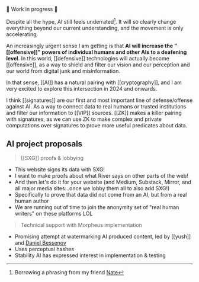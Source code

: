 🚧 Work in progress 🚧 

Despite all the hype, AI still feels underrated[^1]. It will so clearly change everything beyond our current understanding, and the movement is only accelerating.

An increasingly urgent sense I am getting is that **AI will increase the "[[offensive]]" powers of individual humans and other AIs to a deafening level**. In this world, [[defensive]] technologies will actually become [[offensive]], as a way to shield and filter our vision and our perception and our world from digital junk and misinformation.

In that sense, [[AI]] has a natural pairing with [[cryptography]], and I am very excited to explore this intersection in 2024 and onwards.

I think [[signatures]] are our first and most important line of defense/offense against AI. As a way to connect data to real humans or trusted institutions and filter our information to [[VIP]] sources. [[ZK]] makes a killer pairing with signatures, as we can use ZK to make complex and private computations over signatures to prove more useful predicates about data.

## AI project proposals

> [[SXG]] proofs & lobbying
- This website signs its data with SXG!
- I want to make proofs about what River says on other parts of the web!
- And then let's do it for your website (and Medium, Substack, Mirror, and all major media sites...once we lobby them all to also add SXG!)
- Specifically to prove that data did not come from an AI, but from a real human author
- We are running out of time to join the anonymity set of "real human writers" on these platforms LOL

> Technical support with Morpheus implementation
- Promising attempt at watermarking AI produced content, led by [[yush]]  and [Daniel Bessenov](https://danielb.co/)
- Uses perceptual hashes
- Stability AI has expressed interest in implementation & testing


[^1]: Borrowing a phrasing from my friend [Nate](https://npfoss.com)